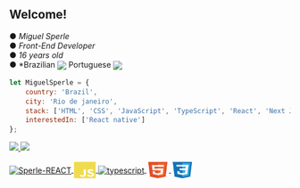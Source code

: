 ## Welcome!

●  *Miguel Sperle* <br>
●  *Front-End Developer* <br>
●  *16 years old* <br>
●  *Brazilian <img height="17em" align="center" src="https://em-content.zobj.net/thumbs/120/apple/354/flag-brazil_1f1e7-1f1f7.png"/> Portuguese <img height="17em" align="center" src="https://em-content.zobj.net/thumbs/120/google/350/flag-portugal_1f1f5-1f1f9.png"/> <br> 

```javascript
let MiguelSperle = {
    country: 'Brazil',
    city: 'Rio de janeiro',
    stack: ['HTML', 'CSS', 'JavaScript', 'TypeScript', 'React', 'Next JS'],
    interestedIn: ['React native']
};
```

<div>
<a href="https://github.com/seu-usuário-aqui">
<img height="180em" src="https://github-readme-stats.vercel.app/api?username=MiguelSperle&show_icons=true&theme=dark&include_all_commits=true&count_private=true"/>
<img height="180em" src="https://github-readme-stats.vercel.app/api/top-langs/?username=MiguelSperle&layout=compact&langs_count=7&theme=dark"/>
</div>


<div style="display: inline_block"><br>
 <img align="center" alt="Sperle-REACT" height="30" width="40" src="https://cdn.jsdelivr.net/gh/devicons/devicon/icons/react/react-original.svg" />
 <img align="center" alt="Sperle-Js" height="30" width="40" src="https://raw.githubusercontent.com/devicons/devicon/master/icons/javascript/javascript-plain.svg">
 <img align="center" height="30" width="40" src="https://cdn.jsdelivr.net/gh/devicons/devicon/icons/typescript/typescript-plain.svg"  alt="typescript"  />
 <img align="center" alt="Sperle-HTML" height="30" width="40" src="https://raw.githubusercontent.com/devicons/devicon/master/icons/html5/html5-original.svg">
 <img align="center" alt="Sperle-CSS" height="30" width="40" src="https://raw.githubusercontent.com/devicons/devicon/master/icons/css3/css3-original.svg">
</div>
 
    


